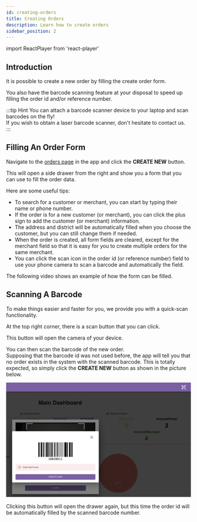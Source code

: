 ```yaml
---
id: creating-orders
title: Creating Orders
description: Learn how to create orders
sidebar_position: 2
---
```

import ReactPlayer from 'react-player'

## Introduction

It is possible to create a new order by filling the create order form.

You also have the barcode scanning feature at your disposal to speed up filling the order id and/or reference number.

:::tip Hint
You can attach a barcode scanner device to your laptop and scan barcodes on the fly!\
If you wish to obtain a laser barcode scanner, don't hesitate to contact us.
:::


## Filling An Order Form

Navigate to the [orders page](https://parceltracer.app/orders) in the app and click the **CREATE NEW** button.

This will open a side drawer from the right and show you a form that you can use to fill the order data.

Here are some useful tips:
- To search for a customer or merchant, you can start by typing their name or phone number.
- If the order is for a new customer (or merchant), you can click the plus sign to add the customer (or merchant) information.
- The address and district will be automatically filled when you choose the customer, but you can still change them if needed.
- When the order is created, all form fields are cleared, except for the merchant field so that it is easy for you to create multiple orders for the same merchant.
- You can click the scan icon in the order id (or reference number) field to use your phone camera to scan a barcode and automatically the field.

The following video shows an example of how the form can be filled.


<div className="player-wrapper">
    <ReactPlayer className="react-player" width="100%"
      height="100%" url='https://youtu.be/CZNST1NUBgI' />
</div>


## Scanning A Barcode

To make things easier and faster for you, we provide you with a quick-scan functionality.

At the top right corner, there is a scan button that you can click.

This button will open the camera of your device.

You can then scan the barcode of the new order.\
Supposing that the barcode id was not used before, the app will tell you that no order exists in the system with the scanned barcode. This is totally expected, so simply click the **CREATE NEW** button as shown in the picture below.

![alt text](./media/quick-scan.png)

Clicking this button will open the drawer again, but this time the order id will be automatically filled by the scanned barcode number.
